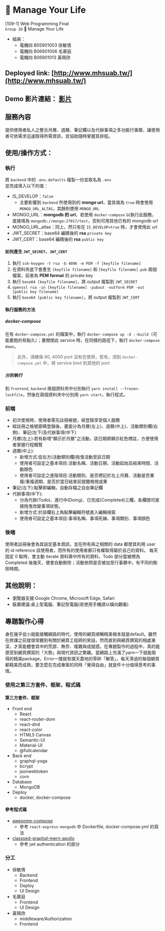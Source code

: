 # 📆 Manage Your Life
[109-1] Web Programming Final  
`Group 26` 📆 Manage Your Life
- 組員：
    - 電機四 B05901003 徐敏倩
    - 電機四 B06901006 毛慕庭
    - 電機四 B06901013 黃珮欣
## Deployed link: [http://www.mhsuab.tw/](http://www.mhsuab.tw/)
## Demo 影片連結： [影片](https://youtu.be/t-fYYjHhSO0)
## 服務內容
提供使用者私人之整合月曆、週曆、筆記欄以及代辦事項之多功能行事曆，讓使用者可依需求迅速取得所需資訊，並協助隨時掌握其排程。
## 使用/操作方式：
### 執行
將 `backend` 中的 `.env.defaults` 複製一份並取名為 `.env`  
並完成填入以下的值：
- IS_DEVELOP：`false`
  - 主要影響到 `backend` 所使用到的 **mongo url**，當其值為 `true` 時會使用 `MONGO_URL_ALTAS`，其餘則使用 `MONGO_URL`
- MONGO_URL：**mongodb 的 url**，若使用 `docker-compose` 以執行此服務，直接填為 `mongodb://mongo:27017/test`，否則可用其他已有的 mongodb url
- MONGO_URL_atlas：同上，然只有在 `IS_DEVELOP=true` 時，才會使用此 url
- JWT_SECRET：base64 編碼後的 **rsa** `private key`
- JWT_CERT：base64 編碼後的 **rsa** `public key`
#### 如何產生 `JWT_SECRET`、`JWT_CERT`
1. 執行 `ssh-keygen -t rsa -b 4096 -m PEM -f [keyfile filename]`
2. 在資料夾底下會產生 `[keyfile filename]` 和 `[keyfile filename].pub` 兩個檔案，前者為 **PEM format** 的 private key
3. 執行 `base64 [keyfile filename]`，將 output 複製到 `JWT_SECRET`
4. `openssl rsa -in [keyfile filename] -pubout -outform PEM -out [public key filename]`
5. 執行 `base64 [public key filename]`，將 output 複製到 `JWT_CERT`

#### 執行服務的方法
##### docker-compose
在有 `docker-compose.yml` 的檔案中，執行 `docker-compose up -d --build`（可能要跑的有點久）；要關閉此 service 時，在同樣的路徑下，執行 `docker-compose down`。
> 此外，須確保 80, 4000 port 沒有在使用，若有，須到 `docker-compose.yml` 中，將 service bind 到其他的 port
##### 分別執行
到 `frontend`, `backend` 兩個資料夾中分別執行 `yarn install --frozen-lockfile`，然後在兩個資料夾中分別用 `yarn start`，執行程式。
### 前端
- 初次使用時，使用者需先註冊帳號，經登錄享受個人服務
- 經註冊之帳號密碼登錄後，畫面分為月曆(左上)、週曆(中上)、活動類別欄(右側)、筆記(左下)及代辦事項(中下)
- 月曆(左上):若有新增"顯示於月曆"之活動，該日期將顯示紅色標註，方便使用者掌握行程概覽
- 週曆(中上):
    - 新增方式:從右方(活動類別欄)拖曳活動至該日期
    - 使用者可設定之基本項目:活動名稱、活動日期、活動起始及結束時間、活動顏色
    - 使用者可設定之進階項目:活動類別、是否標記於左上月曆、活動是否重複/重複週期、是否於當日結束前提醒檢視成果
- 筆記(左下):點擊即編輯，自動存檔之自由筆記欄
- 代辦事項(中下):
    - 分為代辦(Todo)、進行中(Doing)、已完成(Completed)三欄，各欄間可直接拖曳改變事項狀態。
    - 新增方式:於該欄右上角點擊編輯符號進入編輯視窗
    - 使用者可設定之基本項目:事項名稱、事項死線、事項類別、事項顏色
### 後端
使用者註冊後會為其設定基本資訊，並在所有與之相關的 data 都使其利用 user 的 id reference 該使用者，而所有的使用者都只有權取得屬於自己的資料。
每天固定 0 點時，會主動 iterate 資料庫中所有的資料，Todo 部分當被標為 Completed 後幾天，便會自動刪除；活動依照是否被加至行事曆中，有不同的刪除時間。

## 其他說明：
- 瀏覽器支援:Google Chrome, Microsoft Edge, Safari
- 裝置建議:桌上型電腦、筆記型電腦(若使用手機請以橫向觀看)

## 專題製作心得
身在幾乎從小就能接觸網路的時代，使用的網頁順暢精美根本就是default。雖然在修課之前就很常聽到有關於網頁工程師的笑話，然而直到與網頁撰寫的相處漸深，才真能體會其中的荒謬、無奈、複雜與成就感。在專題製作的過程中，真的能感受到網頁撰寫的「大勢」與現代資訊之繁雜。當網路上充滿了yarn一下就能取得的精美package，Error一搜就有撲天蓋地的零碎「解答」，每天滑過的每個網頁都精美而成熟，要怎麼在完成專案的同時「覺得自由」就是件十分值得思考的事情。
### 使用之第三方套件、框架、程式碼
#### 第三方套件、框架
- Front end
    - React
    - react-router-dom
    - react-dnd
    - react-color
    - HTML5 Canvas
    - Semantic-UI
    - Material-UI
    - @fullcalendar
- Back end
    - graphql-yoga
    - bcrypt
    - jsonwebtoken
    - corn
- Database
    - MongoDB
- Deploy
    - docker, docker-compose
#### 參考程式碼
- [awesome-compose](https://github.com/docker/awesome-compose)
    - 參考 `react-express-mongodb` 中 Dockerfile, docker-compose.yml 的寫法
- [classsed-graphql-mern-apollo](https://github.com/hidjou/classsed-graphql-mern-apollo)
    - 參考 jwt authentication 的部分
    
### 分工
- 徐敏倩
    - Backend
    - Frontend
    - Deploy
    - UI Design
- 毛慕庭
    - Frontend
    - UI Design
- 黃珮欣
    - middleware/Authorization
    - Frontend
